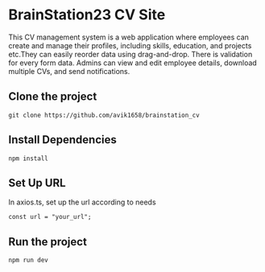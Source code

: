 # BrainStation23 CV Site

This CV management system is a web application where employees can create and manage their profiles, including skills, education, and projects etc.They can easily reorder data using drag-and-drop. There is validation for every form data. Admins can view and edit employee details, download multiple CVs, and send notifications.


## Clone the project

```
git clone https://github.com/avik1658/brainstation_cv
```

## Install Dependencies

```
npm install
```

## Set Up URL

In axios.ts, set up the url according to needs

```
const url = "your_url";
```

## Run the project

```
npm run dev
```

